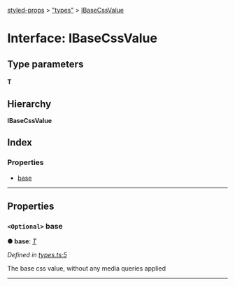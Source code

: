 [styled-props](../README.md) > ["types"](../modules/_types_.md) > [IBaseCssValue](../interfaces/_types_.ibasecssvalue.md)

# Interface: IBaseCssValue

## Type parameters
#### T 
## Hierarchy

**IBaseCssValue**

## Index

### Properties

* [base](_types_.ibasecssvalue.md#base)

---

## Properties

<a id="base"></a>

### `<Optional>` base

**● base**: *[T]()*

*Defined in [types.ts:5](https://github.com/johanneslumpe/styled-props/blob/892c9ca/src/types.ts#L5)*

The base css value, without any media queries applied

___

